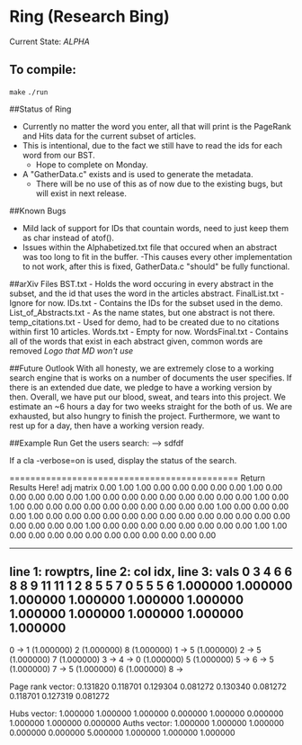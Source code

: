# Ring (Research Bing)
Current State: *ALPHA*

## To compile:
<code>make</code>
<code>./run</code>

##Status of Ring
- Currently no matter the word you enter, all that will print is the PageRank and Hits data for the current subset of articles.
- This is intentional, due to the fact we still have to read the ids for each word from our BST.
  - Hope to complete on Monday.
- A "GatherData.c" exists and is used to generate the metadata.
  - There will be no use of this as of now due to the existing bugs, but will exist in next release.

##Known Bugs
- Mild lack of support for IDs that countain words, need to just keep them as char instead of atof().
- Issues within the Alphabetized.txt file that occured when an abstract was too long to fit in the buffer.
  -This causes every other implementation to not work, after this is fixed, GatherData.c "should" be fully functional.

##arXiv Files
BST.txt - Holds the word occuring in every abstract in the subset, and the id that uses the word in the articles abstract.
FinalList.txt - Ignore for now.
IDs.txt - Contains the IDs for the subset used in the demo.
List_of_Abstracts.txt - As the name states, but one abstract is not there.
temp_citations.txt - Used for demo, had to be created due to no citations within first 10 articles.
Words.txt - Empty for now.
WordsFinal.txt - Contains all of the words that exist in each abstract given, common words are removed 
*Logo that MD won't use*

##Future Outlook
With all honesty, we are extremely close to a working search engine that is works on a number of documents the user specifies.  If there is an extended due date, we pledge to have a working version by then.  Overall, we have put our blood, sweat, and tears into this project.  We estimate an ~6 hours a day for two weeks straight for the both of us.  We are exhausted, but also hungry to finish the project.  Furthermore, we want to rest up for a day, then have a working version ready.

##Example Run
Get the users search:
--> sdfdf

If a cla -verbose=on is used, display the status of the search.

============================================
Return Results Here!
adj matrix
0.00 1.00 1.00 0.00 0.00 0.00 0.00 0.00 1.00
0.00 0.00 0.00 0.00 0.00 1.00 0.00 0.00 0.00
0.00 0.00 0.00 0.00 0.00 1.00 0.00 1.00 0.00
0.00 0.00 0.00 0.00 0.00 0.00 0.00 0.00 0.00
1.00 0.00 0.00 0.00 0.00 1.00 0.00 0.00 0.00
0.00 0.00 0.00 0.00 0.00 0.00 0.00 0.00 0.00
0.00 0.00 0.00 0.00 0.00 1.00 0.00 0.00 0.00
0.00 0.00 0.00 0.00 0.00 1.00 1.00 0.00 0.00
0.00 0.00 0.00 0.00 0.00 0.00 0.00 0.00 0.00

----------------------------
line 1: rowptrs, line 2: col idx, line 3: vals
0  3  4  6  6  8  8  9  11  11
1  2  8  5  5  7  0  5  5  5  6
1.000000  1.000000  1.000000  1.000000  1.000000  1.000000  1.000000  1.000000  1.000000  1.000000  1.000000
----------------------------
0 -> 1 (1.000000) 2 (1.000000) 8 (1.000000)
1 -> 5 (1.000000)
2 -> 5 (1.000000) 7 (1.000000)
3 ->
4 -> 0 (1.000000) 5 (1.000000)
5 ->
6 -> 5 (1.000000)
7 -> 5 (1.000000) 6 (1.000000)
8 ->

Page rank vector:
0.131820 0.118701 0.129304 0.081272 0.130340 0.081272 0.118701 0.127319 0.081272

Hubs vector:
1.000000 1.000000 1.000000 0.000000 1.000000 0.000000 1.000000 1.000000 0.000000
Auths vector:
1.000000 1.000000 1.000000 0.000000 0.000000 5.000000 1.000000 1.000000 1.000000
